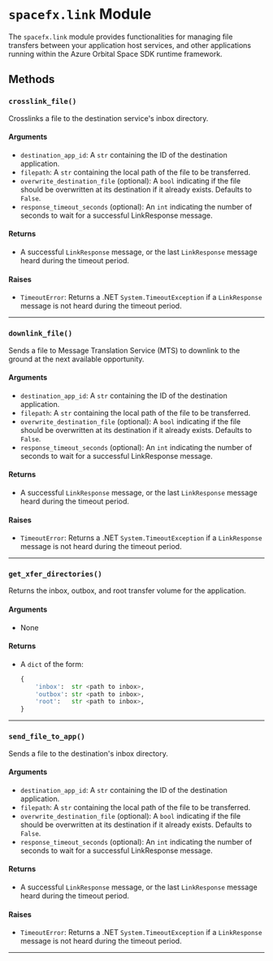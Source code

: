 # `spacefx.link` Module

The `spacefx.link` module provides functionalities for managing file transfers between your application host services, and other applications running within the Azure Orbital Space SDK runtime framework.

## Methods

### `crosslink_file()`

Crosslinks a file to the destination service's inbox directory.

#### **Arguments**

- `destination_app_id`: A `str` containing the ID of the destination application.
- `filepath`: A `str` containing the local path of the file to be transferred.
- `overwrite_destination_file` (optional): A `bool` indicating if the file should be overwritten at its destination if it already exists. Defaults to `False`.
- `response_timeout_seconds` (optional): An `int` indicating the number of seconds to wait for a successful LinkResponse message.

#### **Returns**

- A successful `LinkResponse` message, or the last `LinkResponse` message heard during the timeout period.

#### **Raises**

- `TimeoutError`: Returns a .NET `System.TimeoutException` if a `LinkResponse` message is not heard during the timeout period.

---

### `downlink_file()`

Sends a file to Message Translation Service (MTS) to downlink to the ground at the next available opportunity.

#### **Arguments**

- `destination_app_id`: A `str` containing the ID of the destination application.
- `filepath`: A `str` containing the local path of the file to be transferred.
- `overwrite_destination_file` (optional): A `bool` indicating if the file should be overwritten at its destination if it already exists. Defaults to `False`.
- `response_timeout_seconds` (optional): An `int` indicating the number of seconds to wait for a successful LinkResponse message.

#### **Returns**

- A successful `LinkResponse` message, or the last `LinkResponse` message heard during the timeout period.

#### **Raises**

- `TimeoutError`: Returns a .NET `System.TimeoutException` if a `LinkResponse` message is not heard during the timeout period.

---

### `get_xfer_directories()`

Returns the inbox, outbox, and root transfer volume for the application.

#### **Arguments**

- None

#### **Returns**

- A `dict` of the form:
    ```python
    {
        'inbox':  str <path to inbox>,
        'outbox': str <path to inbox>,
        'root':   str <path to inbox>,
    }
    ```

---

### `send_file_to_app()`

Sends a file to the destination's inbox directory.

#### **Arguments**

- `destination_app_id`: A `str` containing the ID of the destination application.
- `filepath`: A `str` containing the local path of the file to be transferred.
- `overwrite_destination_file` (optional): A `bool` indicating if the file should be overwritten at its destination if it already exists. Defaults to `False`.
- `response_timeout_seconds` (optional): An `int` indicating the number of seconds to wait for a successful LinkResponse message.

#### **Returns**

- A successful `LinkResponse` message, or the last `LinkResponse` message heard during the timeout period.

#### **Raises**

- `TimeoutError`: Returns a .NET `System.TimeoutException` if a `LinkResponse` message is not heard during the timeout period.

---
